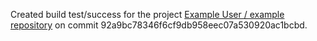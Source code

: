 Created build test/success for the project [Example User / example repository](http://gitlab.example.com/root/example-repository) on commit 92a9bc78346f6cf9db958eec07a530920ac1bcbd.